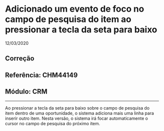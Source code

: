 # Adicionado um evento de foco no campo de pesquisa do item ao pressionar a tecla da seta para baixo
12/03/2020
## Correção
## Referência: CHM44149
## Módulo: CRM
***

Ao pressionar a tecla da seta para baixo sobre o campo de pesquisa do item dentro de uma oportunidade, o sistema adiciona mais uma linha para inserir outro item. Nesta versão, o sistema irá focar automaticamente o cursor no campo de pesquisa do próximo item.
